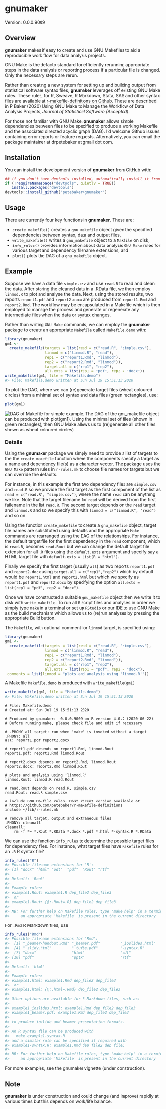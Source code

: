 
<!-- README.md is generated from README.Rmd. Please edit that file -->

# gnumaker

Version: 0.0.0.9009

## Overview

**gnumaker** makes if easy to create and use GNU Makefiles to aid a
reproducible work flow for data analysis projects.

GNU Make is the defacto standard for efficiently rerunning appropriate
steps in the data analysis or reporting process if a particular file is
changed. Only the necessary steps are rerun.

Rather than creating a new system for setting up and building output
from statistical software syntax files, **gnumaker** leverages off
existing GNU Make rules. These rules, for R, Sweave, R Markdown, Stata,
SAS and other syntax files are available at [r-makefile-definitions on
Github](https://github.com/petebaker/r-makefile-definitions). These are
described in P Baker (2020) Using GNU Make to Manage the Workflow of
Data Analysis Projects, *Journal of Statistical Software (Accepted)*.

For those not familiar with GNU Make, **gnumaker** allows simple
dependencies between files to be specified to produce a working Makefile
and the associated directed acyclic graph (DAG). I’d welcome Github
issues containing error reports or feature requests. Alternatively, you
can email the package maintainer at drpetebaker at gmail dot com.

## Installation

<!--
Install the latest CRAN version of **gnumaker** with:


```r
##install.packages("gnumaker")
```
## Note that three dependencies are in BioConductor so use BiocManager
NB: parked here in case biocViews: line in DESCRIPTION does not work

if (!requireNamespace("BiocManager", quietly = TRUE))
   install.packages("BiocManager")
devtools::install_github("petebaker/gnumaker", repos = BiocManager::repositories())
-->

You can install the development version of **gnumaker** from GitHub
with:

``` r
## if you don't have devtools installed, automatically install it from CRAN
if (!requireNamespace("devtools", quietly = TRUE))
   install.packages("devtools")
devtools::install_github("petebaker/gnumaker")
```

## Usage

There are currently four key functions in **gnumaker**. These are:

  - `create_makefile()` creates a `gnu_makefile` object given the
    specified dependencies between syntax, data and output files,
  - `write_makefile()` writes a `gnu_makefile` object to a `Makfile` on
    disk,
  - `info_rules()` provides information about data analysis `GNU Make`
    rules for various target and dependency filename extensions, and
  - `plot()` plots the DAG of a `gnu_makefile` object.

## Example

Suppose we have a data file `simple.csv` and use `read.R` to read and
clean the data. After storing the cleaned data in a .RData file, we then
employ `linmod.R` to plot and analyse the data. Next, using the stored
results, two reports `report1.pdf` and `report2.docx` are produced from
`report1.Rmd` and `report2.Rmd`. The workflow may be encapsulated in a
Makefile which is then employed to manage the process and generate or
regenerate any intermediate files when the data or syntax changes.

Rather than writing `GNU Make` commands, we can employ the **gnumaker**
package to create an appropriate `Makefile` called `Makefile.demo` with:

``` r
library(gnumaker)
gm1 <-
  create_makefile(targets = list(read = c("read.R", "simple.csv"),
                  linmod = c("linmod.R", "read"),
                  rep1 = c("report1.Rmd", "linmod"),
                  rep2 = c("report2.Rmd", "linmod")),
                  target.all = c("rep1", "rep2"),
                  all.exts = list(rep1 = "pdf", rep2 = "docx"))
write_makefile(gm1, file = "Makefile.demo")
#> File: Makefile.demo written at Sun Jul 19 15:51:13 2020
```

To plot the DAG, where we can (re)generate target files (wheat coloured
circles) from a minimal set of syntax and data files (green rectangles),
use:

``` r
plot(gm1)
```

![DAG of Makefile for simple example. The DAG of the `gnu_makefile`
object can be produced with `plot(gm1)`. Using the minimal set of files
(shown in green rectangles), then GNU Make allows us to (re)generate all
other files shown as wheat coloured circles)](images/simple-dag-1.png)

### Details

Using the **gnumaker** package we simply need to provide a list of
targets to the the `create_makefile` function where the components
specify a target as a name and dependency file(s) as a character vector.
The package uses the `GNU Make` pattern rules in `r-rules.mk` to choose
file names for targets but we can override the defaults.

For instance, in this example the first two dependency files are
`simple.csv` and `read.R` so we provide the first target as the first
component of the list as `read = c("read.R", "simple.csv")`, where the
name `read` can be anything we like. Note that the target filename for
`read` will be derived from the first failename in the list `read.R`.
The second target depends on the `read` target and `linmod.R` and so we
specify this with `linmod = c("linmod.R", "read")` and so on.

Using the function `create_makefile` to create a `gnu_makefile` object,
target file names are substituted using defaults and the appropriate
`Make` commands are rearranged using the DAG of the relationships. For
instance, the default target file for the first dependency in the `read`
component, which is `read.R`, becomes `read.Rout` but we can change the
default target file extension for all `.R` files using the
`default.exts` argument and specify say a HTML target file with
`default.exts = list(R = "html")`.

Finally we specify the first target (usually `all`) as two reports
`report1.pdf` and `report2.docx` using `target.all = c("rep1","rep2")`
which by default would be `report1.html` and `report2.html` but which we
specify as `report1.pdf` and `report2.docx` by specifying the option
`all.exts = list(rep1 = "pdf", rep2 = "docx")`.

Once we have constructed a suitable `gnu_makefile` object then we write
it to disk with `write_makefile`. To run all `R` script files and
analyses in order we simply type `make` in a terminal or set up
`RStudio` or our IDE to use GNU Make as the build mechanism which allows
us to (re)run analyses by pressing the appropriate Build button.

The `Makefile`, with optional comment for `linmod` target, is specified
using:

``` r
library(gnumaker)
gm1 <-
  create_makefile(targets = list(read = c("read.R", "simple.csv"),
                  linmod = c("linmod.R", "read"),
                  rep1 = c("report1.Rmd", "linmod"),
                  rep2 = c("report2.Rmd", "linmod")),
                  target.all = c("rep1", "rep2"),
                  all.exts = list(rep1 = "pdf", rep2 = "docx"),
 comments = list(linmod = "plots and analysis using 'linmod.R'"))
```

A Makefile `Makefile.demo` is produced with `write_makefile(gm1)`

``` r
write_makefile(gm1, file = "Makefile.demo")
#> File: Makefile.demo written at Sun Jul 19 15:51:13 2020
```

    # File: Makefile.demo
    # Created at: Sun Jul 19 15:51:13 2020
    
    # Produced by gnumaker:  0.0.0.9009 on R version 4.0.2 (2020-06-22)
    # Before running make, please check file and edit if necessary
    
    # .PHONY all target: run when 'make' is invoked without a target
    .PHONY: all
    all: report1.pdf report2.docx
    
    # report1.pdf depends on report1.Rmd, linmod.Rout
    report1.pdf: report1.Rmd linmod.Rout
    
    # report2.docx depends on report2.Rmd, linmod.Rout
    report2.docx: report2.Rmd linmod.Rout
    
    # plots and analysis using 'linmod.R'
    linmod.Rout: linmod.R read.Rout
    
    # read.Rout depends on read.R, simple.csv
    read.Rout: read.R simple.csv
    
    # include GNU Makfile rules. Most recent version available at
    # https://github.com/petebaker/r-makefile-definitions
    include ~/lib/r-rules.mk
    
    # remove all target, output and extraneous files
    .PHONY: cleanall
    cleanall:
        rm -f *~ *.Rout *.RData *.docx *.pdf *.html *-syntax.R *.RData

<!-- The DAG of the `gnu_makefile` object can be produced with `plot(gm1)`. -->

<!-- ```{r, simple-dag2, fig.cap = "DAG of Makefile for simple example. The DAG of the `gnu_makefile` object can be produced with `plot(gm1)`. Using the minimal set of files (shown in green rectangles), then GNU Make allows us to (re)generate all other files shown as wheat coloured circles)"} -->

<!-- plot(gm1) -->

<!-- ``` -->

We can use the function `info_rules` to determine the possible target
files for dependency files. For instance, what target files have
`Makefile` rules for an `.R` R syntax file?

``` r
info_rules("R")
#> Possible filename extensions for 'R':
#> [1] "docx" "html" "odt"  "pdf"  "Rout" "rtf" 
#> 
#> Default: 'Rout'
#> 
#> Example rules:
#> example1.Rout: example1.R dep_file2 dep_file3
#>  or
#> example1.Rout: {@:.Rout=.R} dep_file2 dep_file3
#> 
#> NB: For further help on Makefile rules, type 'make help' in a terminal once
#>     an appropriate 'Makefile' is present in the current directory
```

For `.Rmd` R Markdown files, use

``` r
info_rules("Rmd")
#> Possible filename extensions for 'Rmd':
#>  [1] "_beamer-handout.Rmd" "_beamer.pdf"         "_ioslides.html"     
#>  [4] "_slidy.html"         "_tufte.pdf"          "-syntax.R"          
#>  [7] "docx"                "html"                "odt"                
#> [10] "pdf"                 "pptx"                "rtf"                
#> 
#> Default: 'html'
#> 
#> Example rules:
#> example1.html: example1.Rmd dep_file2 dep_file3
#>  or
#> example1.html: {@:.html=.Rmd} dep_file2 dep_file3
#> 
#> Other options are available for R Markdown files, such as:
#> 
#> example1_ioslides.html: example1.Rmd dep_file2 dep_file3
#> example1_beamer.pdf: example1.Rmd dep_file2 dep_file3
#> 
#> to produce ioslide and beamer presentation formats.
#> 
#> An R syntax file can be produced with
#>   make example1-syntax.R
#> and a similar rule can be specified if required with
#> example1-syntax.R: example1.Rmd dep_file2 dep_file3
#> 
#> NB: For further help on Makefile rules, type 'make help' in a terminal once
#>     an appropriate 'Makefile' is present in the current directory
```

For more examples, see the gnumaker vignette (under construction).

## Note

**gnumaker** is under construction and could change (and improve)
rapidly at various times but this depends on work/life balance.
